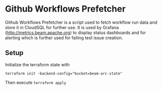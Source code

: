 <!--
    Licensed to the Apache Software Foundation (ASF) under one
    or more contributor license agreements.  See the NOTICE file
    distributed with this work for additional information
    regarding copyright ownership.  The ASF licenses this file
    to you under the Apache License, Version 2.0 (the
    "License"); you may not use this file except in compliance
    with the License.  You may obtain a copy of the License at

      http://www.apache.org/licenses/LICENSE-2.0

    Unless required by applicable law or agreed to in writing,
    software distributed under the License is distributed on an
    "AS IS" BASIS, WITHOUT WARRANTIES OR CONDITIONS OF ANY
    KIND, either express or implied.  See the License for the
    specific language governing permissions and limitations
    under the License.
-->
# Github Workflows Prefetcher
Github Workflows Prefetcher is a script used to fetch workflow run data and store it in CloudSQL for further use.
It is used by Grafana (http://metrics.beam.apache.org) to display status dashboards and for alerting which is further used for failing test issue creation.

## Setup

Initialize the terraform state with
```
terraform init -backend-config="bucket=beam-arc-state"
```


Then execute `terraform apply`